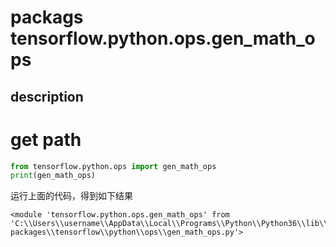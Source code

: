 # packags tensorflow.python.ops.gen_math_ops
## description

# get path
```python
from tensorflow.python.ops import gen_math_ops
print(gen_math_ops)
```
运行上面的代码，得到如下结果
```
<module 'tensorflow.python.ops.gen_math_ops' from 'C:\\Users\\username\\AppData\\Local\\Programs\\Python\\Python36\\lib\\site-packages\\tensorflow\\python\\ops\\gen_math_ops.py'>
```


